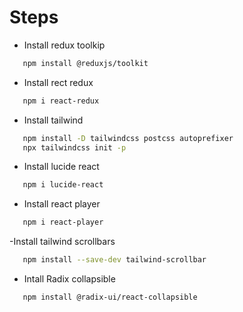 # Steps


- Install redux toolkip

```bash
   npm install @reduxjs/toolkit
```

- Install rect redux

```bash
   npm i react-redux
```

- Install tailwind

``` bash
   npm install -D tailwindcss postcss autoprefixer
   npx tailwindcss init -p
```

- Install lucide react

``` bash
   npm i lucide-react
```

- Install react player

``` bash
   npm i react-player
```

-Install tailwind scrollbars

``` bash
   npm install --save-dev tailwind-scrollbar
```

- Intall Radix collapsible

``` bash
   npm install @radix-ui/react-collapsible
```